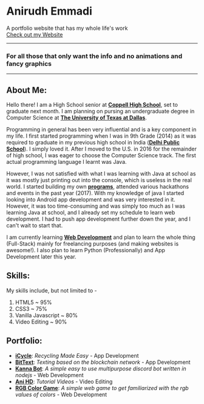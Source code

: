 # Anirudh Emmadi
A portfolio website that has my whole life's work
<br>
<a href="http://www.anirudhemmadi.com/">Check out my Website</a>

<hr>
<h3>For all those that only want the info and no animations and fancy graphics</h3>
<hr>

<h2> About Me: </h2>
<p>Hello there! I am a High School senior at <strong><a href="http://www.coppellisd.com/Domain/151" target="_blank">Coppell High School</a></strong>, set to graduate next month. I am planning on pursing an undergraduate degree in Computer Science at <strong><a href="http://www.utdallas.edu" target="_blank">The University of Texas at Dallas</a></strong>.</p>
<p>Programming in general has been very influential and is a key component in my life. I first started programming when I was in 9th Grade (2014) as it was required to graduate in my previous high school in India (<strong><a href="http://www.dpsnacharam.in/" target="_blank">Delhi Public School</a></strong>). I simply loved it. After I moved to the U.S. in 2016 for the remainder of high school, I was eager to choose the Computer Science track. The first actual programming language I learnt was Java. </p>
<p>However, I was not satisfied with what I was learning with Java at school as it was mostly just printing out into the console, which is useless in the real world. I started building my own <strong><a href="http://www.github.com/kanna6501" target="_blank">programs</a></strong>, attended various hackathons and events in the past year (2017). With my knowledge of java I started looking into Android app development and was very interested in it. However, it was too time-consuming and was simply too much as I was learning Java at school, and I already set my schedule to learn web development. I had to push app development further down the year, and I can't wait to start that.</p>
<p>I am currently learning <strong><a href="http://www.udemy.com/the-web-developer-bootcamp/" target="_blank">Web Development</a></strong> and plan to learn the whole thing (Full-Stack) mainly for freelancing purposes (and making websites is awesome!). I also plan to learn Python (Professionally) and App Development later this year.</p>

<h2> Skills: </h2>
<p>My skills include, but not limited to -</p>
<ol>
  <li>HTML5 ~ 95%</li>
  <li>CSS3 ~ 75%</li>
  <li>Vanilla Javascript ~ 80%</li>
  <li>Video Editing ~ 90%</li>
</ol>

<h2> Portfolio: </h2>
<ul>
  <li><strong><a href="https://github.com/kanna6501/iCycle" target="_blank">iCycle</a></strong>: <em>Recycling Made Easy</em> - App Development</li>
  <li><strong><a href="https://github.com/kanna6501/BitText" target="_blank">BitText</a></strong>: <em>Texting based on the blockchain network</em> - App Development</li>
  <li><strong><a href="https://www.github.com/kanna6501/Kanna-Bot" target="_blank">Kanna Bot</a></strong>: <em>A simple easy to use multipurpose discord bot written in nodejs</em> - Web Development</li>
  <li><strong><a href="http://www.youtube.com/AniHD" target="_blank">Ani HD</a></strong>: <em>Tutorial Videos</em> - Video Editing</li>
  <li><strong><a href="http://www.anirudhemmadi.com/portfolio/color-guessing-game" target="_blank">RGB Color Game</a></strong>: <em>A simple web game to get familiarized with the rgb values of colors</em> - Web Development</li>
</ul>
